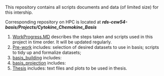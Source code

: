 
This repository contains all scripts documents and data (of limited size) for this intership. 

Corresponding repository on HPC is located at **_rds-cew54-basis/Projects/Cytokine_Chemokine_Basis_**

1. [WorkProgress.MD](https://github.com/Volvic-19/Cytokine_Chemokine_Basis/blob/main/WorkProgress.MD) describes the steps taken and scripts used in this project in time order. It will be updated regularly.
2. [Pre-work](https://github.com/Volvic-19/Cytokine_Chemokine_Basis/tree/main/Pre-work) includes: selection of desired datasets to use in basis; scripts to tidy up and formalize datasets; 
3. [basis_building](https://github.com/Volvic-19/Cytokine_Chemokine_Basis/tree/main/basis_building) includes:
4. [basis_projection](https://github.com/Volvic-19/Cytokine_Chemokine_Basis/tree/main/basis_projection) includes:
5. [Thesis](https://github.com/Volvic-19/Cytokine_Chemokine_Basis/tree/main/Thesis) includes: text files and plots to be used in thesis.

